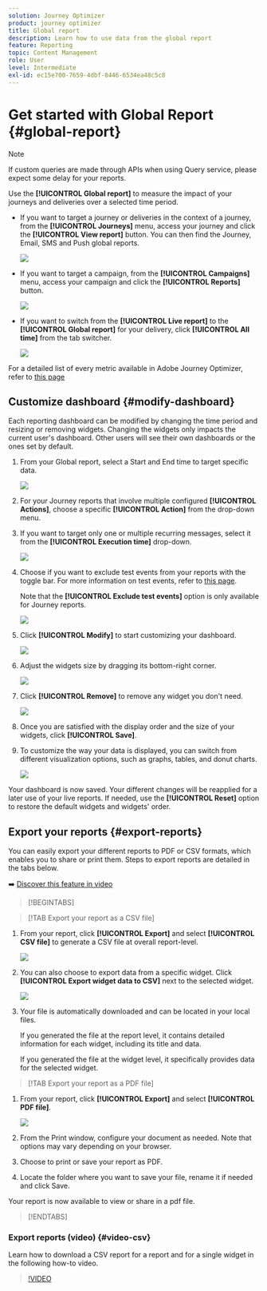 ```yaml
---
solution: Journey Optimizer
product: journey optimizer
title: Global report
description: Learn how to use data from the global report
feature: Reporting
topic: Content Management
role: User
level: Intermediate
exl-id: ec15e700-7659-4dbf-8446-6534ea48c5c8
---
```

# Get started with Global Report {#global-report}

>[!NOTE]
>
> If custom queries are made through APIs when using Query service, please expect some delay for your reports.

Use the **[!UICONTROL Global report]** to measure the impact of your journeys and deliveries over a selected time period.

* If you want to target a journey or deliveries in the context of a journey, from the **[!UICONTROL Journeys]** menu, access your journey and click the **[!UICONTROL View report]** button. You can then find the Journey, Email, SMS and Push global reports.

    ![](assets/report_journey.png)

* If you want to target a campaign, from the **[!UICONTROL Campaigns]** menu, access your campaign and click the **[!UICONTROL Reports]** button.

    ![](assets/report_campaign.png)

* If you want to switch from the **[!UICONTROL Live report]** to the **[!UICONTROL Global report]** for your delivery, click **[!UICONTROL All time]** from the tab switcher.

    ![](assets/report_5.png)

For a detailed list of every metric available in Adobe Journey Optimizer, refer to [this page](#list-of-components-global)

## Customize dashboard {#modify-dashboard}

Each reporting dashboard can be modified by changing the time period and resizing or removing widgets. Changing the widgets only impacts the current user's dashboard. Other users will see their own dashboards or the ones set by default.

1. From your Global report, select a Start and End time to target specific data.

    ![](assets/report_modify_1.png)

1. For your Journey reports that involve multiple configured **[!UICONTROL Actions]**, choose a specific **[!UICONTROL Action]** from the drop-down menu.

1. If you want to target only one or multiple recurring messages, select it from the **[!UICONTROL Execution time]** drop-down.

    ![](assets/report_modify_12.png)

1. Choose if you want to exclude test events from your reports with the toggle bar. For more information on test events, refer to [this page](../building-journeys/testing-the-journey.md).

    Note that the **[!UICONTROL Exclude test events]** option is only available for Journey reports.

    ![](assets/report_modify_2.png)

1. Click **[!UICONTROL Modify]** to start customizing your dashboard.

    ![](assets/report_modify_3.png)

1. Adjust the widgets size by dragging its bottom-right corner.

    ![](assets/report_modify_4.png)

1. Click **[!UICONTROL Remove]** to remove any widget you don't need.

   ![](assets/report_modify_5.png)

1. Once you are satisfied with the display order and the size of your widgets, click **[!UICONTROL Save]**.

1. To customize the way your data is displayed, you can switch from different visualization options, such as graphs, tables, and donut charts.

   ![](assets/report_modify_10.png)

Your dashboard is now saved. Your different changes will be reapplied for a later use of your live reports. If needed, use the **[!UICONTROL Reset]** option to restore the default widgets and widgets' order.

## Export your reports {#export-reports}

You can easily export your different reports to PDF or CSV formats, which enables you to share or print them. Steps to export reports are detailed in the tabs below.

➡️ [Discover this feature in video](#video-csv)


>[!BEGINTABS]

>[!TAB Export your report as a CSV file]

1. From your report, click **[!UICONTROL Export]** and select **[!UICONTROL CSV file]** to generate a CSV file at overall report-level. 

   ![](assets/export_1.png)

1. You can also choose to export data from a specific widget. Click **[!UICONTROL Export widget data to CSV]** next to the selected widget.

   ![](assets/export_3.png)

1. Your file is automatically downloaded and can be located in your local files.

    If you generated the file at the report level, it contains detailed information for each widget, including its title and data.

    If you generated the file at the widget level, it specifically provides data for the selected widget.

>[!TAB Export your report as a PDF file]

1. From your report, click **[!UICONTROL Export]** and select **[!UICONTROL PDF file]**.

   ![](assets/export_2.png)

1. From the Print window, configure your document as needed. Note that options may vary depending on your browser.

1. Choose to print or save your report as PDF.

1. Locate the folder where you want to save your file, rename it if needed and click Save.

Your report is now available to view or share in a pdf file.



>[!ENDTABS]


### Export reports (video) {#video-csv}

Learn how to download a CSV report for a report and for a single widget in the following how-to video.

>[!VIDEO](https://video.tv.adobe.com/v/3424603?quality=12)

